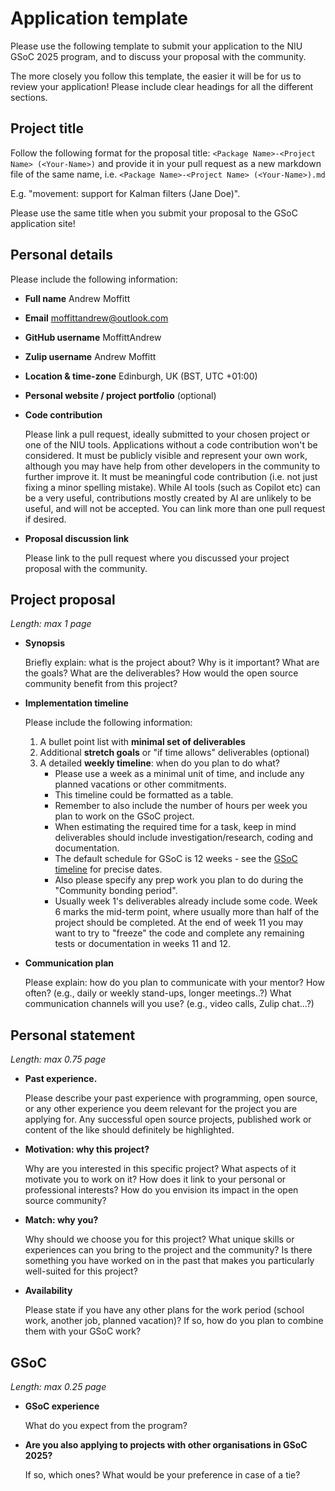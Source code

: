 # Application template

Please use the following template to submit your application to the NIU GSoC 2025 program, and to discuss your proposal with the community. 

The more closely you follow this template, the easier it will be for us to review your application! Please include clear headings for all the different sections.

## Project title
Follow the following format for the proposal title: `<Package Name>-<Project Name> (<Your-Name>)` and provide it in your pull request as a new markdown file of the same name, i.e.   `<Package Name>-<Project Name> (<Your-Name>).md`

E.g. "movement: support for Kalman filters (Jane Doe)". 

Please use the same title when you submit your proposal to the GSoC application site!

## Personal details
Please include the following information:
- **Full name** Andrew Moffitt
- **Email** moffittandrew@outlook.com
- **GitHub username** MoffittAndrew
- **Zulip username** Andrew Moffitt
- **Location & time-zone** Edinburgh, UK (BST, UTC +01:00)
- **Personal website / project portfolio** (optional)
- **Code contribution**

    Please link a pull request, ideally submitted to your chosen project or one of the NIU tools. Applications without a code contribution won't be considered. It must be publicly visible and represent your own work, although you may have help from other developers in the community to further improve it. It must be meaningful code contribution (i.e. not just fixing a minor spelling mistake). While AI tools (such as Copilot etc) can be a very useful, contributions mostly created by AI are unlikely to be useful, and will not be accepted. You can link more than one pull request if desired.

- **Proposal discussion link**

    Please link to the pull request where you discussed your project proposal with the community. 

## Project proposal 
_Length: max 1 page_

- **Synopsis**

    Briefly explain: what is the project about? Why is it important? What are the goals? What are the deliverables? How would the open source community benefit from this project?

- **Implementation timeline**

    Please include the following information:
    1. A bullet point list with **minimal set of deliverables**
    2. Additional **stretch goals** or "if time allows" deliverables (optional)
    3. A detailed **weekly timeline**: when do you plan to do what? 
        - Please use a week as a minimal unit of time, and include any planned vacations or other commitments. 
        - This timeline could be formatted as a table. 
        - Remember to also include the number of hours per week you plan to work on the GSoC project. 
        - When estimating the required time for a task, keep in mind deliverables should include investigation/research, coding and documentation. 
        - The default schedule for GSoC is 12 weeks - see the [GSoC timeline](https://developers.google.com/open-source/gsoc/timeline) for precise dates. 
        - Also please specify any prep work you plan to do during the "Community bonding period".
        - Usually week 1's deliverables already include some code. Week 6 marks the mid-term point, where usually more than half of the project should be completed. At the end of week 11 you may want to try to "freeze" the code and complete any remaining tests or documentation in weeks 11 and 12.

- **Communication plan**

    Please explain: how do you plan to communicate with your mentor? How often? (e.g., daily or weekly stand-ups, longer meetings..?) What communication channels will you use? (e.g., video calls, Zulip chat...?)

## Personal statement

_Length: max 0.75 page_

- **Past experience.** 

    Please describe your past experience with programming, open source, or any other experience you deem relevant for the project you are applying for. Any successful open source projects, published work or content of the like should definitely be highlighted.
- **Motivation: why this project?**

    Why are you interested in this specific project? What aspects of it motivate you to work on it? How does it link to your personal or professional interests? How do you envision its impact in the open source community?
- **Match: why you?**

    Why should we choose you for this project? What unique skills or experiences can you bring to the project and the community? Is there something you have worked on in the past that makes you particularly well-suited for this project?
- **Availability**

    Please state if you have any other plans for the work period (school work, another job, planned vacation)? If so, how do you plan to combine them with your GSoC work?

## GSoC

_Length: max 0.25 page_

- **GSoC experience**

    What do you expect from the program?

- **Are you also applying to projects with other organisations in GSoC 2025?**

    If so, which ones? What would be your preference in case of a tie?
